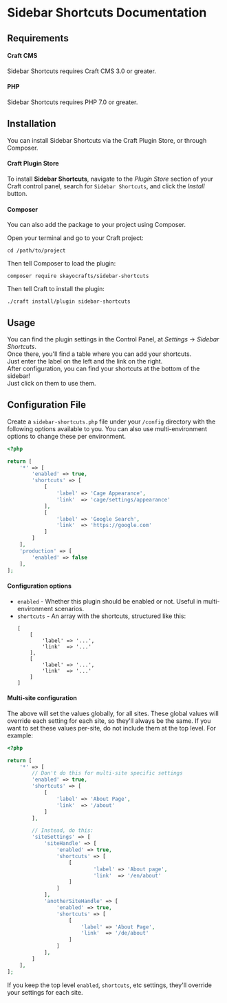 # Sidebar Shortcuts Documentation

## Requirements

#### Craft CMS

Sidebar Shortcuts requires Craft CMS 3.0 or greater.

#### PHP

Sidebar Shortcuts requires PHP 7.0 or greater.

## Installation

You can install Sidebar Shortcuts via the Craft Plugin Store, or through Composer.

#### Craft Plugin Store

To install **Sidebar Shortcuts**, navigate to the *Plugin Store* section of your Craft control panel, search for `Sidebar Shortcuts`, and click the *Install* button.

#### Composer

You can also add the package to your project using Composer.

Open your terminal and go to your Craft project:

    cd /path/to/project
 
Then tell Composer to load the plugin:

    composer require skayocrafts/sidebar-shortcuts

Then tell Craft to install the plugin:

    ./craft install/plugin sidebar-shortcuts

## Usage

You can find the plugin settings in the Control Panel, at *Settings* → *Sidebar Shortcuts*.  
Once there, you'll find a table where you can add your shortcuts.  
Just enter the label on the left and the link on the right.  
After configuration, you can find your shortcuts at the bottom of the sidebar!  
Just click on them to use them.

## Configuration File

Create a `sidebar-shortcuts.php` file under your `/config` directory with the following options available to you. You can also use multi-environment options to change these per environment.

```php
<?php

return [
    '*' => [
        'enabled' => true,
        'shortcuts' => [
            [
                'label' => 'Cage Appearance',
                'link'  => 'cage/settings/appearance'
            ],
            [
                'label' => 'Google Search',
                'link'  => 'https://google.com'
            ]
        ]
    ],
    'production' => [
        'enabled' => false
    ],
];
```

#### Configuration options

- `enabled` - Whether this plugin should be enabled or not. Useful in multi-environment scenarios.
- `shortcuts` - An array with the shortcuts, structured like this: 
   ```
   [
       [
           'label' => '...',
           'link'  => '...'
       ],
       [
           'label' => '...',
           'link'  => '...'
       ]
   ]
   ```

#### Multi-site configuration

The above will set the values globally, for all sites. These global values will override each setting for each site, so they'll always be the same. If you want to set these values per-site, do not include them at the top level. For example:

```php
<?php

return [
    '*' => [
        // Don't do this for multi-site specific settings
        'enabled' => true,
        'shortcuts' => [
            [
                'label' => 'About Page',
                'link'  => '/about'
            ]
        ],

        // Instead, do this:
        'siteSettings' => [
            'siteHandle' => [
                'enabled' => true,
                'shortcuts' => [
                    [
                            'label' => 'About page',
                            'link'  => '/en/about'
                    ]
                ]
            ],
            'anotherSiteHandle' => [
                'enabled' => true,
                'shortcuts' => [
                    [
                        'label' => 'About Page',
                        'link'  => '/de/about'
                    ]
                ]
            ],
        ]
    ],
];
```

If you keep the top level `enabled`, `shortcuts`, etc settings, they'll override your settings for each site.